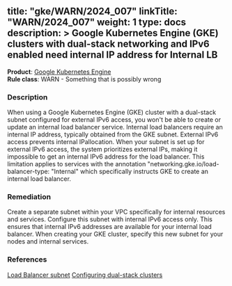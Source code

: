 title: "gke/WARN/2024_007"
linkTitle: "WARN/2024_007"
weight: 1
type: docs
description: >
Google Kubernetes Engine (GKE) clusters with dual-stack networking and IPv6
enabled need internal IP address for Internal LB
---

**Product**: [Google Kubernetes Engine](https://cloud.google.com/kubernetes-engine)\
**Rule class**: WARN - Something that is possibly wrong

### Description

When using a Google Kubernetes Engine (GKE) cluster with a
dual-stack subnet configured for external IPv6 access, you won't be
able to create or update an internal load balancer service. Internal
load balancers require an internal IP address, typically obtained from
the GKE subnet. External IPv6 access prevents internal IPallocation.
When your subnet is set up for external IPv6 access, the system
prioritizes external IPs, making it impossible to get an internal
IPv6 address for the load balancer. This limitation applies to services
with the annotation "networking.gke.io/load-balancer-type: "Internal"
which specifically instructs GKE to create an internal load balancer.

### Remediation

Create a separate subnet within your VPC specifically for internal resources and services.
Configure this subnet with internal IPv6 access only. This ensures that internal IPv6
addresses are available for your internal load balancer.
When creating your GKE cluster, specify this new subnet for your nodes and internal services.

### References

[Load Balancer subnet](https://cloud.google.com/kubernetes-engine/docs/concepts/service-load-balancer-parameters#custom-subnet)
[Configuring dual-stack clusters](https://cloud.google.com/kubernetes-engine/docs/how-to/alias-ips#dual-stack)

